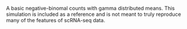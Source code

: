 A basic negative-binomal counts with gamma distributed means. This simulation is included as a reference and is not meant to truly reproduce many of the features of scRNA-seq data.